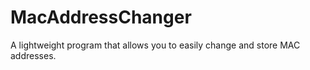 # MacAddressChanger
A lightweight program that allows you to easily change and store MAC addresses.
